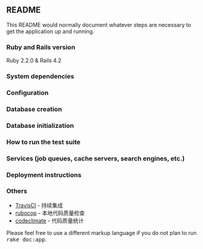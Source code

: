 ## README

This README would normally document whatever steps are necessary to get the
application up and running.

### Ruby and Rails version

Ruby 2.2.0 & Rails 4.2

### System dependencies

### Configuration

### Database creation

### Database initialization

### How to run the test suite

### Services (job queues, cache servers, search engines, etc.)

### Deployment instructions

### Others

* [TravisCI](https://travis-ci.org/wjp2013/SmartShop) - 持续集成
* [rubocop](https://github.com/bbatsov/rubocop) - 本地代码质量检查
* [codeclimate](https://codeclimate.com/github/wjp2013/SmartShop) - 代码质量统计

Please feel free to use a different markup language if you do not plan to run
<tt>rake doc:app</tt>.
